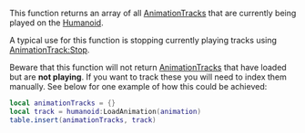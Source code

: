 This function returns an array of all [AnimationTracks](https://developer.roblox.com/en-us/api-reference/class/AnimationTrack) that are currently being played on the [Humanoid](https://developer.roblox.com/en-us/api-reference/class/Humanoid).

A typical use for this function is stopping currently playing tracks using [AnimationTrack:Stop](https://developer.roblox.com/en-us/api-reference/function/AnimationTrack/Stop).

Beware that this function will not return [AnimationTracks](https://developer.roblox.com/en-us/api-reference/class/AnimationTrack) that have loaded but are **not playing**. If you want to track these you will need to index them manually. See below for one example of how this could be achieved:

```lua
local animationTracks = {}
local track = humanoid:LoadAnimation(animation)
table.insert(animationTracks, track)
```